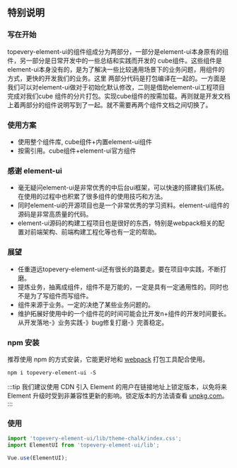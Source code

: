 ## 特别说明

### 写在开始
topevery-element-ui的组件组成分为两部分，一部分是element-ui本身原有的组件，另一部分是日常开发中的一些总结和实践而开发的
cube组件。这些组件是element-ui本身没有的，是为了解决一些比较通用场景下的业务问题，用组件的方式，更快的开发我们的业务。这里
两部分代码是打包编译在一起的。一方面是我们可以对element-ui做对于初始化默认修改，二则是借助element-ui工程项目完成对我们cube
组件的分片打包。实现cube组件的按需加载。再则就是开发文档上着两部分的组件说明写到了一起。就不需要再两个组件文档之间切换了。

### 使用方案
- 使用整个组件库, cube组件+内置element-ui组件
- 按需引用。cube组件+element-ui官方组件

### 感谢 element-ui
- 毫无疑问element-ui是非常优秀的中后台ui框架，可以快速的搭建我们系统。在使用的过程中也积累了很多组件的使用技巧和方法。
- 同时element-ui的开源项目也是一个非常优秀的学习资料。element-ui组件的源码是非常高质量的代码。
- element-ui源码的构建工程项目也是很好的东西，特别是webpack相关的配置对前端架构、前端构建工程化等也有一定的帮助。

### 展望

- 任重道远topevery-element-ui还有很长的路要走。要在项目中实践，不断打磨。
- 提炼业务，抽离成组件，组件不是万能的，一定是具有一定通用性的。同时也不是为了写组件而写组件。
- 组件来源于业务。一定的决绝了某些业务问题的。
- 维护拓展好使用中的一个组件花的时间可能会比开发n+组件的开发时间要长。从开发落地-》业务实践-》bug修复打磨-》完善稳定。

### npm 安装

推荐使用 npm 的方式安装，它能更好地和 [webpack](https://webpack.js.org/) 打包工具配合使用。

```shell
npm i topevery-element-ui -S
```

:::tip
我们建议使用 CDN 引入 Element 的用户在链接地址上锁定版本，以免将来 Element 升级时受到非兼容性更新的影响。锁定版本的方法请查看 [unpkg.com](https://unpkg.com)。
:::

### 使用

```js
import 'topevery-element-ui/lib/theme-chalk/index.css';
import ElementUI from 'topevery-element-ui/lib';

Vue.use(ElementUI);
```